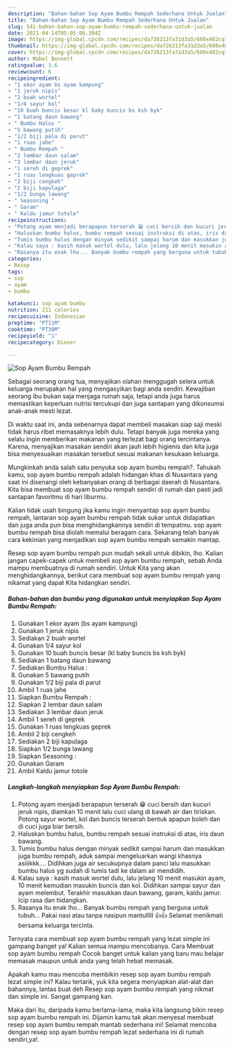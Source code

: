 ```yaml
---
description: "Bahan-bahan Sop Ayam Bumbu Rempah Sederhana Untuk Jualan"
title: "Bahan-bahan Sop Ayam Bumbu Rempah Sederhana Untuk Jualan"
slug: 541-bahan-bahan-sop-ayam-bumbu-rempah-sederhana-untuk-jualan
date: 2021-04-14T05:05:06.394Z
image: https://img-global.cpcdn.com/recipes/da726213fa31d3a5/680x482cq70/sop-ayam-bumbu-rempah-foto-resep-utama.jpg
thumbnail: https://img-global.cpcdn.com/recipes/da726213fa31d3a5/680x482cq70/sop-ayam-bumbu-rempah-foto-resep-utama.jpg
cover: https://img-global.cpcdn.com/recipes/da726213fa31d3a5/680x482cq70/sop-ayam-bumbu-rempah-foto-resep-utama.jpg
author: Mabel Bennett
ratingvalue: 3.6
reviewcount: 6
recipeingredient:
- "1 ekor ayam bs ayam kampung"
- "1 jeruk nipis"
- "2 buah wortel"
- "1/4 sayur kol"
- "10 buah buncis besar kl baby buncis bs ksh byk"
- "1 batang daun bawang"
- " Bumbu Halus "
- "5 bawang putih"
- "1/2 biji pala di parut"
- "1 ruas jahe"
- " Bumbu Rempah "
- "2 lembar daun salam"
- "3 lembar daun jeruk"
- "1 sereh di geprek"
- "1 ruas lengkuas geprek"
- "2 biji cengkeh"
- "2 biji kapulaga"
- "1/2 bunga lawang"
- " Seasoning "
- " Garam"
- " Kaldu jamur totole"
recipeinstructions:
- "Potong ayam menjadi berapapun terserah 😁 cuci bersih dan kucuri jeruk nipis, diamkan 10 menit lalu cuci ulang di bawah air dan tiriskan. Potong sayur wortel, kol dan buncis terserah bentuk apapun boleh dan di cuci juga biar bersih."
- "Haluskan bumbu halus, bumbu rempah sesuai instruksi di atas, iris daun bawang."
- "Tumis bumbu halus dengan minyak sedikit sampai harum dan masukkan juga bumbu rempah, aduk sampai mengeluarkan wangi khasnya asiiikkk.... Didihkan juga air secukupnya dalam panci lalu masukkan bumbu halus yg sudah di tumis tadi ke dalam air mendidih."
- "Kalau saya : kasih masuk wortel dulu, lalu jelang 10 menit masukin ayam, 10 menit kemudian masukin buncis dan kol. Didihkan sampai sayur dan ayam melembut. Terakhir masukkan daun bawang, garam, kaldu jamur. Icip rasa dan hidangkan."
- "Rasanya itu enak lho... Banyak bumbu rempah yang berguna untuk tubuh... Pakai nasi atau tanpa nasipun mantulllll 👍👍 Selamat menikmati bersama keluarga tercinta."
categories:
- Resep
tags:
- sop
- ayam
- bumbu

katakunci: sop ayam bumbu 
nutrition: 211 calories
recipecuisine: Indonesian
preptime: "PT11M"
cooktime: "PT30M"
recipeyield: "1"
recipecategory: Dinner

---
```



![Sop Ayam Bumbu Rempah](https://img-global.cpcdn.com/recipes/da726213fa31d3a5/680x482cq70/sop-ayam-bumbu-rempah-foto-resep-utama.jpg)

Sebagai seorang orang tua, menyajikan olahan menggugah selera untuk keluarga merupakan hal yang mengasyikan bagi anda sendiri. Kewajiban seorang ibu bukan saja menjaga rumah saja, tetapi anda juga harus memastikan keperluan nutrisi tercukupi dan juga santapan yang dikonsumsi anak-anak mesti lezat.

Di waktu  saat ini, anda sebenarnya dapat membeli masakan siap saji meski tidak harus ribet memasaknya lebih dulu. Tetapi banyak juga mereka yang selalu ingin memberikan makanan yang terlezat bagi orang tercintanya. Karena, menyajikan masakan sendiri akan jauh lebih higienis dan kita juga bisa menyesuaikan masakan tersebut sesuai makanan kesukaan keluarga. 



Mungkinkah anda salah satu penyuka sop ayam bumbu rempah?. Tahukah kamu, sop ayam bumbu rempah adalah hidangan khas di Nusantara yang saat ini disenangi oleh kebanyakan orang di berbagai daerah di Nusantara. Kita bisa membuat sop ayam bumbu rempah sendiri di rumah dan pasti jadi santapan favoritmu di hari liburmu.

Kalian tidak usah bingung jika kamu ingin menyantap sop ayam bumbu rempah, lantaran sop ayam bumbu rempah tidak sukar untuk didapatkan dan juga anda pun bisa menghidangkannya sendiri di tempatmu. sop ayam bumbu rempah bisa diolah memalui beragam cara. Sekarang telah banyak cara kekinian yang menjadikan sop ayam bumbu rempah semakin mantap.

Resep sop ayam bumbu rempah pun mudah sekali untuk dibikin, lho. Kalian jangan capek-capek untuk membeli sop ayam bumbu rempah, sebab Anda mampu membuatnya di rumah sendiri. Untuk Kita yang akan menghidangkannya, berikut cara membuat sop ayam bumbu rempah yang nikamat yang dapat Kita hidangkan sendiri.

<!--inarticleads1-->

##### Bahan-bahan dan bumbu yang digunakan untuk menyiapkan Sop Ayam Bumbu Rempah:

1. Gunakan 1 ekor ayam (bs ayam kampung)
1. Gunakan 1 jeruk nipis
1. Sediakan 2 buah wortel
1. Gunakan 1/4 sayur kol
1. Gunakan 10 buah buncis besar (kl baby buncis bs ksh byk)
1. Sediakan 1 batang daun bawang
1. Sediakan  Bumbu Halus :
1. Gunakan 5 bawang putih
1. Gunakan 1/2 biji pala di parut
1. Ambil 1 ruas jahe
1. Siapkan  Bumbu Rempah :
1. Siapkan 2 lembar daun salam
1. Sediakan 3 lembar daun jeruk
1. Ambil 1 sereh di geprek
1. Gunakan 1 ruas lengkuas geprek
1. Ambil 2 biji cengkeh
1. Sediakan 2 biji kapulaga
1. Siapkan 1/2 bunga lawang
1. Siapkan  Seasoning :
1. Gunakan  Garam
1. Ambil  Kaldu jamur totole




<!--inarticleads2-->

##### Langkah-langkah menyiapkan Sop Ayam Bumbu Rempah:

1. Potong ayam menjadi berapapun terserah 😁 cuci bersih dan kucuri jeruk nipis, diamkan 10 menit lalu cuci ulang di bawah air dan tiriskan. Potong sayur wortel, kol dan buncis terserah bentuk apapun boleh dan di cuci juga biar bersih.
1. Haluskan bumbu halus, bumbu rempah sesuai instruksi di atas, iris daun bawang.
1. Tumis bumbu halus dengan minyak sedikit sampai harum dan masukkan juga bumbu rempah, aduk sampai mengeluarkan wangi khasnya asiiikkk.... Didihkan juga air secukupnya dalam panci lalu masukkan bumbu halus yg sudah di tumis tadi ke dalam air mendidih.
1. Kalau saya : kasih masuk wortel dulu, lalu jelang 10 menit masukin ayam, 10 menit kemudian masukin buncis dan kol. Didihkan sampai sayur dan ayam melembut. Terakhir masukkan daun bawang, garam, kaldu jamur. Icip rasa dan hidangkan.
1. Rasanya itu enak lho... Banyak bumbu rempah yang berguna untuk tubuh... Pakai nasi atau tanpa nasipun mantulllll 👍👍 Selamat menikmati bersama keluarga tercinta.




Ternyata cara membuat sop ayam bumbu rempah yang lezat simple ini gampang banget ya! Kalian semua mampu mencobanya. Cara Membuat sop ayam bumbu rempah Cocok banget untuk kalian yang baru mau belajar memasak maupun untuk anda yang telah hebat memasak.

Apakah kamu mau mencoba membikin resep sop ayam bumbu rempah lezat simple ini? Kalau tertarik, yuk kita segera menyiapkan alat-alat dan bahannya, lantas buat deh Resep sop ayam bumbu rempah yang nikmat dan simple ini. Sangat gampang kan. 

Maka dari itu, daripada kamu berlama-lama, maka kita langsung bikin resep sop ayam bumbu rempah ini. Dijamin kamu tak akan menyesal membuat resep sop ayam bumbu rempah mantab sederhana ini! Selamat mencoba dengan resep sop ayam bumbu rempah lezat sederhana ini di rumah sendiri,ya!.

